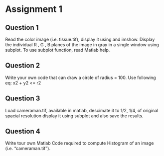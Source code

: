 

# Assignment 1

## Question 1

Read the color image (i.e. tissue.tif), display it using and imshow. Display the individual R , G , B planes of the image in gray in a single window using subplot.
To use subplot function, read Matlab help. 

## Question 2

Write your own code that can draw a circle of radius = 100.
Use following eq: x2 + y2 <= r2


## Question 3

Load cameraman.tif, available in matlab, descimate it to 1/2, 1/4, of original spacial resolution display it using subplot and also save the results.

## Question 4

Write tour own Matlab Code required to compute Histogram of an image (i.e. “cameraman.tif”).
